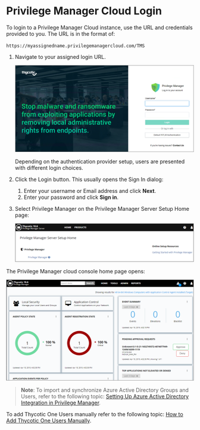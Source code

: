 [title]: # (Cloud Login)
[tags]: # (cloud instance)
[priority]: # (3)
# Privilege Manager Cloud Login

To login to a Privilege Manager Cloud instance, use the URL and credentials provided to you. The URL is in the format of:

`https://myassignedname.privilegemanagercloud.com/TMS`

1. Navigate to your assigned login URL.

   ![Login](../images/new-login.png "Privilege Manager login page")

   Depending on the authentication provider setup, users are presented with different login choices.
1. Click the Login button. This usually opens the Sign In dialog:
   1. Enter your username or Email address and click __Next__.
   1. Enter your password and click __Sign in__.
1. Select Privilege Manager on the Privilege Manager Server Setup Home page:

   ![Server Setup Home page](images/cloud/pm_server_setup_home.png)

The Privilege Manager cloud console home page opens:

   ![Privilege Manager home page](images/cloud/pm_cloud_home.png)

> **Note**: To import and synchronize Azure Active Directory Groups and Users, refer to the following topic: [Setting Up Azure Active Directory Integration in Privilege Manager](../../integration/active-directory/set-up-privilege-manager-azure-ad-integration.md).

To add Thycotic One Users manually refer to the following topic: [How to Add Thycotic One Users Manually](../../ui/config/users/index.md).
